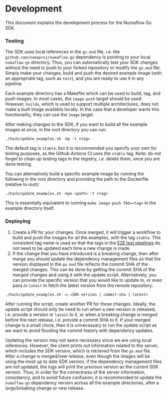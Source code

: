 # Development

This document explains the development process for the Numaflow Go SDK.


### Testing

The SDK uses local references in the `go.mod` file, i.e. the `github.com/numaproj/numaflow-go` dependency is pointing to your local
`numaflow-go` directory. Thus, you can automatically test your SDK changes without the need to push to your forked repository or modify the `go.mod` file.
Simply make your changes, build and push the desired example image (with an appropriate tag, such as `test`), and you are ready to use it in any pipeline.

Each example directory has a Makefile which can be used to build, tag, and push images. In most cases, the `image-push` target should be used.
However, `buildx`, which is used to support multiple architectures, does not make a built image available locally. In the case that a developer 
wants this functionality, they can use the `image` target.

After making changes to the SDK, if you want to build all the example images at once, in the root directory you can run:
```shell
./hack/update_examples.sh -bp -t <tag>
```
The default tag is `stable`, but it is recommended you specify your own for testing purposes, as the Github Actions CI uses the `stable` tag. Note: do not forget to clean up testing tags
in the registry, i.e. delete them, once you are done testing.

You can alternatively build a specific example image by running the following in the root directory and providing the path to the Dockerfile (relative to root):
```shell
./hack/update_examples.sh -bpe <path> -t <tag>
```
This is essentially equivalent to running `make image-push TAG=<tag>` in the example directory itself.

### Deploying

1. Create a PR for your changes. Once merged, it will trigger a workflow to build and push the images for all the examples, 
with the tag `stable`. This consistent tag name is used so that the tags in the [E2E test pipelines](https://github.com/numaproj/numaflow/tree/main/test) do not need to be 
updated each time a new change is made. 
2. If the change that you have introduced is a breaking change, then after merge you should update the dependency management files so that the version 
displayed in the `go.mod` file reflects the commit SHA of the merged changes. This can be done by getting the
commit SHA of the merged changes and using it with the update script. Alternatively, you can provide the specific version that you would like to update to, or even
pass in `latest` to fetch the latest version from the remote repository:
```shell
./hack/update_examples.sh -u <SDK-version | commit-sha | latest>
```
After running the script, create another PR for these changes. Ideally, the update script should only be need to run when a new version is released, i.e. provide a version or `latest` to it,
or when a breaking change is merged before the next release, i.e. provide a commit SHA to it. If your merged change is a small chore, then it is unnecessary to run the update script as we want to
avoid flooding the commit history with dependency updates.

Updating the version may not seem necessary since we are using local references. However, the client prints
out information related to the server, which includes the SDK version, which is retrieved from the `go.mod` file.
After a change is merged/new release, even though the images will be using the most up to date SDK
version, if the dependency management files are not updated, the logs will print the previous version as the current SDK version.
Thus, in order for the correctness of the server information, consistency, and to avoid future confusion, it is recommended 
to update the `numaflow-go` dependency version across all the example directories, after a large/breaking change or new release.
